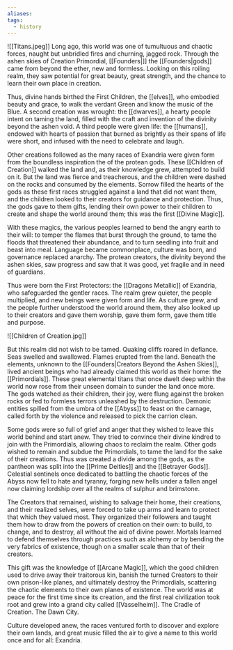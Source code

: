```yaml
---
aliases: 
tags:
  - history
---
```

![[Titans.jpeg]]
Long ago, this world was one of tumultuous and chaotic forces, naught but unbridled fires and churning, jagged rock. Through the ashen skies of Creation Primordial, [[Founders|]] the [[Founders|gods]] came from beyond the ether, new and formless. Looking on this roiling realm, they saw potential for great beauty, great strength, and the chance to learn their own place in creation.

Thus, divine hands birthed the First Children, the [[elves]], who embodied beauty and grace, to walk the verdant Green and know the music of the Blue. A second creation was wrought: the [[dwarves]], a hearty people intent on taming the land, filled with the craft and invention of the divinity beyond the ashen void. A third people were given life: the [[humans]], endowed with hearts of passion that burned as brightly as their spans of life were short, and infused with the need to celebrate and laugh.

Other creations followed as the many races of Exandria were given form from the boundless inspiration the of the protean gods. These [[Children of Creation]] walked the land and, as their knowledge grew, attempted to build on it. But the land was fierce and treacherous, and the children were dashed on the rocks and consumed by the elements. Sorrow filled the hearts of the gods as these first races struggled against a land that did not want them, and the children looked to their creators for guidance and protection. Thus, the gods gave to them gifts, lending their own power to their children to create and shape the world around them; this was the first [[Divine Magic]].

With these magics, the various peoples learned to bend the angry earth to their will: to temper the flames that burst through the ground, to tame the floods that threatened their abundance, and to turn seedling into fruit and beast into meal. Language became commonplace, culture was born, and governance replaced anarchy. The protean creators, the divinity beyond the ashen skies, saw progress and saw that it was good, yet fragile and in need of guardians.

Thus were born the First Protectors: the [[Dragons Metallic]] of Exandria, who safeguarded the gentler races. The realm grew quieter, the people multiplied, and new beings were given form and life. As culture grew, and the people further understood the world around them, they also looked up to their creators and gave them worship, gave them form, gave them title and purpose.

![[Children of Creation.jpg]]

But this realm did not wish to be tamed. Quaking cliffs roared in defiance. Seas swelled and swallowed. Flames erupted from the land. Beneath the elements, unknown to the [[Founders|Creators Beyond the Ashen Skies]], lived ancient beings who had already claimed this world as their home: the [[Primordials]]. These great elemental titans that once dwelt deep within the world now rose from their unseen domain to sunder the land once more. The gods watched as their children, their joy, were flung against the broken rocks or fed to formless terrors unleashed by the destruction. Demonic entities spilled from the umbra of the [[Abyss]] to feast on the carnage, called forth by the violence and released to pick the carrion clean.

Some gods were so full of grief and anger that they wished to leave this world behind and start anew. They tried to convince their divine kindred to join with the Primordials, allowing chaos to reclaim the realm. Other gods wished to remain and subdue the Primordials, to tame the land for the sake of their creations. Thus was created a divide among the gods, as the pantheon was split into the [[Prime Deities]] and the [[Betrayer Gods]]. Celestial sentinels once dedicated to battling the chaotic forces of the Abyss now fell to hate and tyranny, forging new hells under a fallen angel now claiming lordship over all the realms of sulphur and brimstone.

The Creators that remained, wishing to salvage their home, their creations, and their realized selves, were forced to take up arms and learn to protect that which they valued most. They organized their followers and taught them how to draw from the powers of creation on their own: to build, to change, and to destroy, all without the aid of divine power. Mortals learned to defend themselves through practices such as alchemy or by bending the very fabrics of existence, though on a smaller scale than that of their creators.

This gift was the knowledge of [[Arcane Magic]], which the good children used to drive away their traitorous kin, banish the turned Creators to their own prison-like planes, and ultimately destroy the Primordials, scattering the chaotic elements to their own planes of existence. The world was at peace for the first time since its creation, and the first real civilization took root and grew into a grand city called [[Vasselheim]]. The Cradle of Creation. The Dawn City.

Culture developed anew, the races ventured forth to discover and explore their own lands, and great music filled the air to give a name to this world once and for all: Exandria.